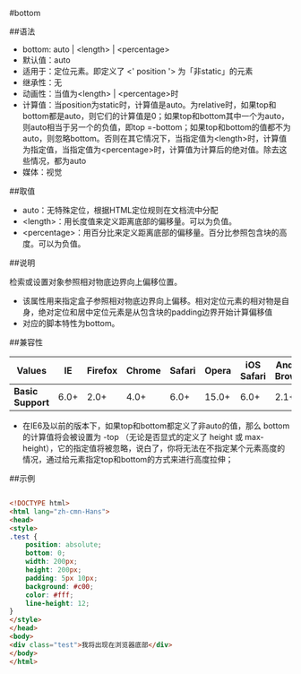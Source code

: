 #bottom

##语法

- bottom: auto | &lt;length&gt; | &lt;percentage&gt;
- 默认值：auto
- 适用于：定位元素。即定义了 &lt;' position '&gt; 为「非static」的元素
- 继承性：无
- 动画性：当值为&lt;length&gt; | &lt;percentage&gt;时
- 计算值：当position为static时，计算值是auto。为relative时，如果top和bottom都是auto，则它们的计算值是0；如果top和bottom其中一个为auto，则auto相当于另一个的负值，即top =-bottom；如果top和bottom的值都不为auto，则忽略bottom。否则在其它情况下，当指定值为&lt;length&gt;时，计算值为指定值，当指定值为&lt;percentage&gt;时，计算值为计算后的绝对值。除去这些情况，都为auto
- 媒体：视觉


##取值

- auto：无特殊定位，根据HTML定位规则在文档流中分配
- &lt;length&gt;：用长度值来定义距离底部的偏移量。可以为负值。
- &lt;percentage&gt;：用百分比来定义距离底部的偏移量。百分比参照包含块的高度。可以为负值。


##说明

检索或设置对象参照相对物底边界向上偏移位置。

- 该属性用来指定盒子参照相对物底边界向上偏移。相对定位元素的相对物是自身，绝对定位和居中定位元素是从包含块的padding边界开始计算偏移值
- 对应的脚本特性为bottom。


##兼容性


<table class="compatible">
<thead>
	<tr>
		<th>Values</th>
		<th>IE</th>
		<th>Firefox</th>
		<th>Chrome</th>
		<th>Safari</th>
		<th>Opera</th>
		<th>iOS Safari</th>
		<th>Android Browser</th>
		<th>Android Chrome</th>
	</tr>
</thead>
<tbody>
	<tr>
		<td><strong>Basic Support</strong></td>
		<td class="support">6.0+</td>
		<td class="support">2.0+</td>
		<td class="support">4.0+</td>
		<td class="support">6.0+</td>
		<td class="support">15.0+</td>
		<td class="support">6.0+</td>
		<td class="support">2.1+</td>
		<td class="support">18.0+</td>
	</tr>
</tbody>
</table>


- 在IE6及以前的版本下，如果top和bottom都定义了非auto的值，那么 bottom 的计算值将会被设置为 -top （无论是否显式的定义了 height 或 max-height），它的指定值将被忽略，说白了，你将无法在不指定某个元素高度的情况，通过给元素指定top和bottom的方式来进行高度拉伸；


##示例

```html

<!DOCTYPE html>
<html lang="zh-cmn-Hans">
<head>
<style>
.test {
	position: absolute;
	bottom: 0;
	width: 200px;
	height: 200px;
	padding: 5px 10px;
	background: #c00;
	color: #fff;
	line-height: 12;
}
</style>
</head>
<body>
<div class="test">我将出现在浏览器底部</div>
</body>
</html>

```
